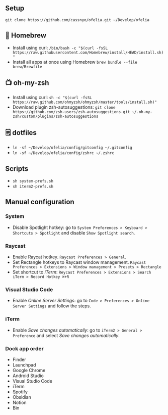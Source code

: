 ## Setup

`git clone https://github.com/cassnyo/ofelia.git ~/Develop/ofelia`

## 🍺 Homebrew

- Install using curl: `/bin/bash -c "$(curl -fsSL https://raw.githubusercontent.com/Homebrew/install/HEAD/install.sh)"`
- Install all apps at once using Homebrew `brew bundle --file brew/Brewfile`

## 📺 oh-my-zsh

- Install using curl: `sh -c "$(curl -fsSL https://raw.github.com/ohmyzsh/ohmyzsh/master/tools/install.sh)"`
- Download plugin zsh-autosuggestions: `git clone https://github.com/zsh-users/zsh-autosuggestions.git ~/.oh-my-zsh/custom/plugins/zsh-autosuggestions`

## 🗒️ dotfiles 

- `ln -sf ~/Develop/ofelia/config/gitconfig ~/.gitconfig`
- `ln -sf ~/Develop/ofelia/config/zshrc ~/.zshrc`

## Scripts

- `sh system-prefs.sh`
- `sh iterm2-prefs.sh`

## Manual configuration

### System
- Disable Spotlight hotkey: go to `System Preferences > Keyboard > Shortcuts > Spotlight` and disable `Show Spotlight search`.

### Raycast
- Enable Raycat hotkey. `Raycast Preferences > General`.
- Set Rectangle hotkeys to Raycast window management. `Raycast Preferences > Extensions > Window management > Presets > Rectangle`
- Set shortcut to *iTerm*: `Reycast Preferences > Extensions > Search iTerm > Record Hotkey ⌘+R`

### Visual Studio Code
- Enable *Online Server Settings*: go to `Code > Preferences > Online Server Settings` and follow the steps.

### iTerm
- Enable *Save changes automatically*: go to `iTerm2 > General > Preference` and select *Save changes automatically*.


### Dock app order
- Finder
- Launchpad
- Google Chrome
- Android Studio
- Visual Studio Code
- iTerm
- Spotify
- Obsidian
- Notion
- Bin
